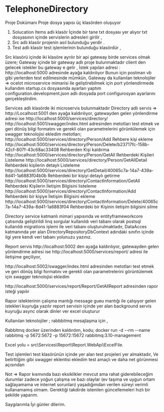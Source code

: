 # TelephoneDirectory

Proje Dokümanı
Proje dosya yapısı üç klasörden oluşuyor 
1.	Solucation Items adlı klasör İçinde bir tane txt dosyası yer alıyor txt dosyasının içinde servislerin adresleri girilir ,
2.	Src adlı  klasör projenin asıl bulunduğu yerdir .
3.	Test adlı klasör test işlemlerinin bulunduğu klasördür ,

Src klasörü içinde iki klasöre ayrılır bir api gateway birde services olmak üzere;
Gateway içinde bir gateway adlı proje bulunmaktadır client den gelecek istekler bu gateway e gelir ,
İstek yapılan adresi : http://localhost:5000  adresinde ayağa kaldırılıyor 
Bunun için postman vb gibi yerlerden test edilmesinde mümkün,
Gateway da kullanılan teknolojiler => ocelot microservice mimarisi ile geliştirebilmek için port yönlendirmede kullandım startup.cs dosyasında ayarları yaptım configuration.development.json adlı dosyada port configurosyan ayarlarını gerçekleştirdim.

Services adlı klasörde iki microservis bulunmaktadır 
Directory adlı servis => http://Localhost:5001 den ayağa kaldırılıyor, gatewayden gelen yönlendirme adresi ise http://localhost:5000/services/directory/
http://localhost:5001/swagger/index.html adresinden metotları test etmek ve geri dönüş bilgi formatını ve gerekli olan parametrelerini görüntülemek için swagger teknolojisi ekledim 
metotları; 
 http://localhost:5000/services/directory/Person/Add    Rehbere kişi ekleme
 http://localhost:5000/services/directory/Person/Delete/b23717fc-158b-42cf-807f-43c68ac33408  Rehberden Kişi kaldırma
 http://localhost:5000/services/directory/Person/GetAll Rehberdeki Kişileri Listeleme 
 http://localhost:5000/services/directory/Person/GetAllDetail Rehberdeki kişilerin detaylı Listeleme
 http://localhost:5000/services/directory/GetDetail/40065c7a-14a7-439a-8d41-1a6883f04b0b Rehberdeki bir kişiyi detaylı getirme 
http://localhost:5000/services/directory/ContactInformation/GetAll  Rehberdeki Kişilerin İletişim Bilgisini listeleme  
http://localhost:5000/services/directory/ContactInformation/Add  Rehberdeki bir kişiye İletişim Bilgisini ekleme
http://localhost:5000/services/directory/ContactInformation/Delete/40065c7a-14a7-439a-8d41-1a6883f04 Rehberdeki bir Kişinin iletişim bilgisini silme

Directory service katmanlı mimari yapısında ve entityframeworkcore  çatısında geliştirildi linq sorgular kullanıldı  veri tabanı olarak postsql kullanıldı
migrations işlemi ile veri tabanı oluşturulmaktadır, DataAcces katmanında yer alan DirectoryRepositoryDbContext adındaki sınıfın içinde ilgi yere kendi veri tabanı yolunuzu yazınız.

Report servis http://localhost:5002 den ayağa kaldırılıyor, gatewayden gelen yönlendirme adresi ise http://localhost:5000/services/report/ adresi ile iletişime geçiliyor,

http://localhost:5002/swagger/index.html adresinden metotları test etmek ve geri dönüş bilgi formatını ve gerekli olan parametrelerini görüntülemek için swagger teknolojisi ekledim 


http://localhost:5000/services/report/Report/GetAllReport  adresinden rapor isteği yapılır 

Rapor istekterinin çalışma mantığı message gueu mantığı ile çalışıyor gelen istekleri kuyruğa yazılır  report servisin içinde yer alan background servis kuyruğu async olarak dinler ver excel oluşturur 

Kullanılan teknolojiler ; rabbbitmq  mesajlaşma için ,  

Rabbitmq  docker üzerinden kaldırdım, kodu;
docker run -d --rm --name rabbitmq -p 5672:5672 -p 15672:15672 rabbitmq:3.10-management

Excel yolu = src\Services\Report\Report.WebApi\ExcelFile.

Test işlemleri test klasörünün içinde yer alan test projeleri yer almaktadır,
Ve belirttiğim gibi swagger eklentisi ekledim test amaçlı ve daha net görünmesi açısından 

Not => Rapor kısmıında bazı eksiklikler mevcut ama rahat giderebileceğim durumlar zadece yoğun çalışma ve  bazı olaylar (ev taşıma ve uygun ortam sağlayamama  ve internet sorunları) yaşadığımdan verilen süreyi verimli kullanamamış olmam.
Gerektiği takdirde istenilen güncellemeleri hızlı bir şekilde yaparım.

Saygılarımla 
İyi günler dilerim.

